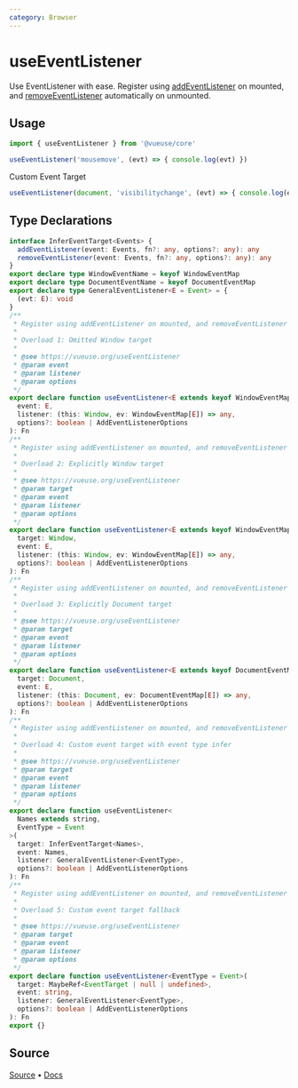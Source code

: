 ```yaml
---
category: Browser
---
```


# useEventListener

Use EventListener with ease. Register using [addEventListener](https://developer.mozilla.org/en-US/docs/Web/API/EventTarget/addEventListener) on mounted, and [removeEventListener](https://developer.mozilla.org/en-US/docs/Web/API/EventTarget/removeEventListener) automatically on unmounted.

## Usage

```js
import { useEventListener } from '@vueuse/core'

useEventListener('mousemove', (evt) => { console.log(evt) })
```

Custom Event Target

```ts
useEventListener(document, 'visibilitychange', (evt) => { console.log(evt) })
```


<!--FOOTER_STARTS-->
## Type Declarations

```typescript
interface InferEventTarget<Events> {
  addEventListener(event: Events, fn?: any, options?: any): any
  removeEventListener(event: Events, fn?: any, options?: any): any
}
export declare type WindowEventName = keyof WindowEventMap
export declare type DocumentEventName = keyof DocumentEventMap
export declare type GeneralEventListener<E = Event> = {
  (evt: E): void
}
/**
 * Register using addEventListener on mounted, and removeEventListener automatically on unmounted.
 *
 * Overload 1: Omitted Window target
 *
 * @see https://vueuse.org/useEventListener
 * @param event
 * @param listener
 * @param options
 */
export declare function useEventListener<E extends keyof WindowEventMap>(
  event: E,
  listener: (this: Window, ev: WindowEventMap[E]) => any,
  options?: boolean | AddEventListenerOptions
): Fn
/**
 * Register using addEventListener on mounted, and removeEventListener automatically on unmounted.
 *
 * Overload 2: Explicitly Window target
 *
 * @see https://vueuse.org/useEventListener
 * @param target
 * @param event
 * @param listener
 * @param options
 */
export declare function useEventListener<E extends keyof WindowEventMap>(
  target: Window,
  event: E,
  listener: (this: Window, ev: WindowEventMap[E]) => any,
  options?: boolean | AddEventListenerOptions
): Fn
/**
 * Register using addEventListener on mounted, and removeEventListener automatically on unmounted.
 *
 * Overload 3: Explicitly Document target
 *
 * @see https://vueuse.org/useEventListener
 * @param target
 * @param event
 * @param listener
 * @param options
 */
export declare function useEventListener<E extends keyof DocumentEventMap>(
  target: Document,
  event: E,
  listener: (this: Document, ev: DocumentEventMap[E]) => any,
  options?: boolean | AddEventListenerOptions
): Fn
/**
 * Register using addEventListener on mounted, and removeEventListener automatically on unmounted.
 *
 * Overload 4: Custom event target with event type infer
 *
 * @see https://vueuse.org/useEventListener
 * @param target
 * @param event
 * @param listener
 * @param options
 */
export declare function useEventListener<
  Names extends string,
  EventType = Event
>(
  target: InferEventTarget<Names>,
  event: Names,
  listener: GeneralEventListener<EventType>,
  options?: boolean | AddEventListenerOptions
): Fn
/**
 * Register using addEventListener on mounted, and removeEventListener automatically on unmounted.
 *
 * Overload 5: Custom event target fallback
 *
 * @see https://vueuse.org/useEventListener
 * @param target
 * @param event
 * @param listener
 * @param options
 */
export declare function useEventListener<EventType = Event>(
  target: MaybeRef<EventTarget | null | undefined>,
  event: string,
  listener: GeneralEventListener<EventType>,
  options?: boolean | AddEventListenerOptions
): Fn
export {}
```

## Source

[Source](https://github.com/vueuse/vueuse/blob/main/packages/core/useEventListener/index.ts) • [Docs](https://github.com/vueuse/vueuse/blob/main/packages/core/useEventListener/index.md)


<!--FOOTER_ENDS-->

